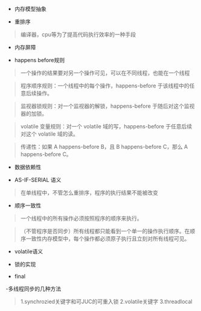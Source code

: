 - 内存模型抽象

- 重排序
>编译器，cpu等为了提高代码执行效率的一种手段

- 内存屏障 

- happens before规则
>一个操作的结果要对另一个操作可见，可以在不同线程，也能在一个线程

>程序顺序规则：一个线程中的每个操作，happens-before 于该线程中的任意后续操作。

>监视器锁规则：对一个监视器的解锁，happens-before 于随后对这个监视器的加锁。

>volatile 变量规则：对一个 volatile 域的写，happens-before 于任意后续对这个 volatile 域的读。

>传递性：如果 A happens-before B，且 B happens-before C，那么 A happens-before C。

-  数据依赖性
>

- AS-IF-SERIAL 语义
>在单线程中，不管怎么重排序，程序的执行结果不能被改变

- 顺序一致性
>一个线程中的所有操作必须按照程序的顺序来执行。
 
>（不管程序是否同步）所有线程都只能看到一个单一的操作执行顺序。在顺序一致性内存模型中，每个操作都必须原子执行且立刻对所有线程可见。


- volatile语义


- 锁的实现

- final


-多线程同步的几种方法
>1.synchrozied关键字和可JUC的可重入锁
>2.volatile关键字
>3.threadlocal
